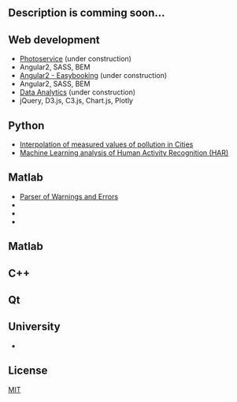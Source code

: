 ## Description is comming soon...

## Web development
* [Photoservice](http://fotoservice.surge.sh/) (under construction)
 * Angular2, SASS, BEM
* [Angular2 - Easybooking](http://easybooking.surge.sh/) (under construction)
 * Angular2, SASS, BEM
* [Data Analytics](http://data-analytics.cz/) (under construction)
 * jQuery, D3.js, C3.js, Chart.js, Plotly

## Python ##
* [Interpolation of measured values of pollution in Cities](https://github.com/ondrej-tucek/city-pollution)
* [Machine Learning analysis of Human Activity Recognition (HAR)](https://github.com/ondrej-tucek/Machine-Learning-HAR)

## Matlab
* [Parser of Warnings and Errors](https://github.com/ondrej-tucek/my-works/tree/master/files/Matlab_parser-Warning-Error)
* []()
* []()
* []()

## Matlab

## C++

## Qt

## University
* []()



## License
 [MIT](/LICENSE)

